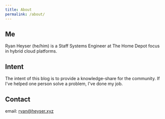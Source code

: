 ```yaml
---
title: About
permalink: /about/
---
```


## Me
Ryan Heyser (he/him) is a Staff Systems Engineer at The Home Depot focus in hybrid cloud platforms.

## Intent
The intent of this blog is to provide a knowledge-share for the community. If I've helped one person solve a problem, I've done my job.

## Contact
email: [ryan@heyser.xyz](mailto:ryan@heyser.xyz)
